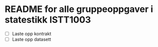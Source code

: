 # README for alle gruppeoppgaver i statestikk ISTT1003

- [ ] Laste opp kontrakt
- [ ] Laste opp datasett